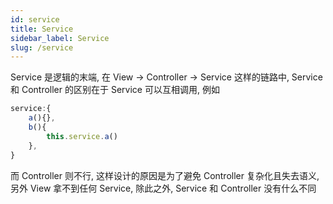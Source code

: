 ```yaml
---
id: service
title: Service
sidebar_label: Service
slug: /service
---
```


Service 是逻辑的末端, 在 View  → Controller → Service 这样的链路中, Service 和 Controller 的区别在于 Service 可以互相调用, 例如

```js
service:{
    a(){},
    b(){
        this.service.a()
    },
}

```

而  Controller 则不行, 这样设计的原因是为了避免 Controller 复杂化且失去语义, 另外 View 拿不到任何 Service, 除此之外, Service 和 Controller 没有什么不同
